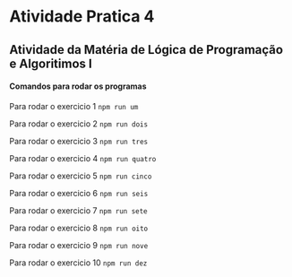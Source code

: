 # Atividade Pratica 4

## Atividade da Matéria de Lógica de Programação e Algoritimos I

#### Comandos para rodar os programas

Para rodar o exercicio 1 `npm run um`

Para rodar o exercicio 2 `npm run dois`

Para rodar o exercicio 3 `npm run tres`

Para rodar o exercicio 4 `npm run quatro`

Para rodar o exercicio 5 `npm run cinco`

Para rodar o exercicio 6 `npm run seis`

Para rodar o exercicio 7 `npm run sete`

Para rodar o exercicio 8 `npm run oito`

Para rodar o exercicio 9 `npm run nove`

Para rodar o exercicio 10 `npm run dez`
